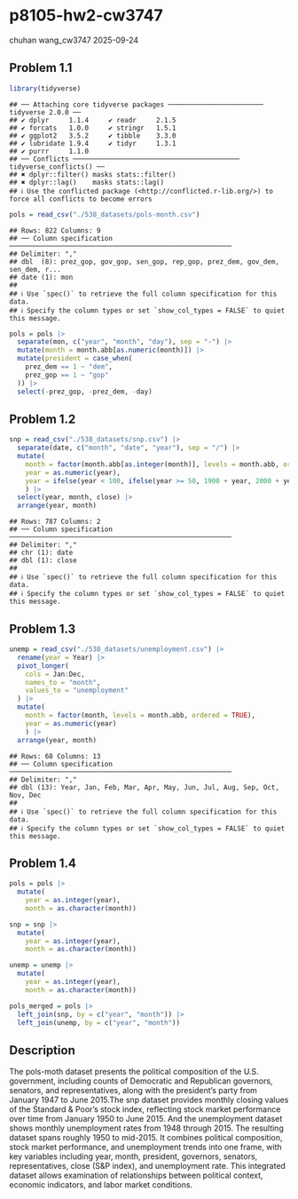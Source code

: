 p8105-hw2-cw3747
================
chuhan wang_cw3747
2025-09-24

## Problem 1.1

``` r
library(tidyverse)
```

    ## ── Attaching core tidyverse packages ──────────────────────── tidyverse 2.0.0 ──
    ## ✔ dplyr     1.1.4     ✔ readr     2.1.5
    ## ✔ forcats   1.0.0     ✔ stringr   1.5.1
    ## ✔ ggplot2   3.5.2     ✔ tibble    3.3.0
    ## ✔ lubridate 1.9.4     ✔ tidyr     1.3.1
    ## ✔ purrr     1.1.0     
    ## ── Conflicts ────────────────────────────────────────── tidyverse_conflicts() ──
    ## ✖ dplyr::filter() masks stats::filter()
    ## ✖ dplyr::lag()    masks stats::lag()
    ## ℹ Use the conflicted package (<http://conflicted.r-lib.org/>) to force all conflicts to become errors

``` r
pols = read_csv("./538_datasets/pols-month.csv")
```

    ## Rows: 822 Columns: 9
    ## ── Column specification ────────────────────────────────────────────────────────
    ## Delimiter: ","
    ## dbl  (8): prez_gop, gov_gop, sen_gop, rep_gop, prez_dem, gov_dem, sen_dem, r...
    ## date (1): mon
    ## 
    ## ℹ Use `spec()` to retrieve the full column specification for this data.
    ## ℹ Specify the column types or set `show_col_types = FALSE` to quiet this message.

``` r
pols = pols |>
  separate(mon, c("year", "month", "day"), sep = "-") |>
  mutate(month = month.abb[as.numeric(month)]) |>
  mutate(president = case_when(
    prez_dem == 1 ~ "dem",
    prez_gop == 1 ~ "gop"
  )) |>
  select(-prez_gop, -prez_dem, -day)
```

## Problem 1.2

``` r
snp = read_csv("./538_datasets/snp.csv") |>
  separate(date, c("month", "date", "year"), sep = "/") |>
  mutate(
    month = factor(month.abb[as.integer(month)], levels = month.abb, ordered = TRUE),
    year = as.numeric(year),
    year = ifelse(year < 100, ifelse(year >= 50, 1900 + year, 2000 + year), year)
    ) |>
  select(year, month, close) |>
  arrange(year, month)
```

    ## Rows: 787 Columns: 2
    ## ── Column specification ────────────────────────────────────────────────────────
    ## Delimiter: ","
    ## chr (1): date
    ## dbl (1): close
    ## 
    ## ℹ Use `spec()` to retrieve the full column specification for this data.
    ## ℹ Specify the column types or set `show_col_types = FALSE` to quiet this message.

## Problem 1.3

``` r
unemp = read_csv("./538_datasets/unemployment.csv") |>
  rename(year = Year) |>
  pivot_longer(
    cols = Jan:Dec,
    names_to = "month",
    values_to = "unemployment"
  ) |>
  mutate(
    month = factor(month, levels = month.abb, ordered = TRUE),
    year = as.numeric(year)
    ) |>
  arrange(year, month)
```

    ## Rows: 68 Columns: 13
    ## ── Column specification ────────────────────────────────────────────────────────
    ## Delimiter: ","
    ## dbl (13): Year, Jan, Feb, Mar, Apr, May, Jun, Jul, Aug, Sep, Oct, Nov, Dec
    ## 
    ## ℹ Use `spec()` to retrieve the full column specification for this data.
    ## ℹ Specify the column types or set `show_col_types = FALSE` to quiet this message.

## Problem 1.4

``` r
pols = pols |>
  mutate(
    year = as.integer(year),
    month = as.character(month))

snp = snp |>
  mutate(
    year = as.integer(year),
    month = as.character(month))

unemp = unemp |>
  mutate(
    year = as.integer(year),
    month = as.character(month))
```

``` r
pols_merged = pols |>
  left_join(snp, by = c("year", "month")) |>
  left_join(unemp, by = c("year", "month"))
```

## Description

The pols-moth dataset presents the political composition of the U.S.
government, including counts of Democratic and Republican governors,
senators, and representatives, along with the president’s party from
January 1947 to June 2015.The snp dataset provides monthly closing
values of the Standard & Poor’s stock index, reflecting stock market
performance over time from January 1950 to June 2015. And the
unemployment dataset shows monthly unemployment rates from 1948 through
2015. The resulting dataset spans roughly 1950 to mid-2015. It combines
political composition, stock market performance, and unemployment trends
into one frame, with key variables including year, month, president,
governors, senators, representatives, close (S&P index), and
unemployment rate. This integrated dataset allows examination of
relationships between political context, economic indicators, and labor
market conditions.

